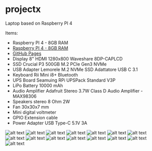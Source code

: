 # projectx
Laptop based on Raspberry PI 4

Items:
- Raspberry PI 4 - 8GB RAM
- [Raspberry PI 4 - 8GB RAM](https://www.amazon.it/dp/B0C9PQ9S5X/)
- [GitHub Pages](https://pages.github.com/)
- Display 8" HDMI 1280x800 Waveshare ‎8DP-CAPLCD
- SSD Crucial P3 500GB M.2 PCIe Gen3 NVMe
- USB Adapter Lemorele M.2 NVMe SSD Adattatore USB C 3.1
- Keyboard Rii Mini i8+ Bluetooth
- UPS Board Seamuing RPi UPSPack Standard V3P
- LiPo Battery 10000 mAh
- Audio Amplifier Adafruit Stereo 3.7W Class D Audio Amplifier - MAX98306
- Speakers stereo 8 Ohm 2W
- Fan 30x30x7 mm
- Mini digital voltmeter
- GPIO Extension cable
- Power Adapter USB Type-C 5.1V 3A

![alt text](https://github.com/alfredone78/projectx/blob/main/pictures/001.jpg?raw=true)
![alt text](https://github.com/alfredone78/projectx/blob/main/pictures/002.jpg?raw=true)
![alt text](https://github.com/alfredone78/projectx/blob/main/pictures/003.jpg?raw=true)
![alt text](https://github.com/alfredone78/projectx/blob/main/pictures/004.jpg?raw=true)
![alt text](https://github.com/alfredone78/projectx/blob/main/pictures/005.jpg?raw=true)
![alt text](https://github.com/alfredone78/projectx/blob/main/pictures/006.jpg?raw=true)
![alt text](https://github.com/alfredone78/projectx/blob/main/pictures/007.jpg?raw=true)
![alt text](https://github.com/alfredone78/projectx/blob/main/pictures/008.jpg?raw=true)
![alt text](https://github.com/alfredone78/projectx/blob/main/pictures/009.jpg?raw=true)
![alt text](https://github.com/alfredone78/projectx/blob/main/pictures/010.jpg?raw=true)
![alt text](https://github.com/alfredone78/projectx/blob/main/pictures/011.jpg?raw=true)
![alt text](https://github.com/alfredone78/projectx/blob/main/pictures/012.jpg?raw=true)
![alt text](https://github.com/alfredone78/projectx/blob/main/pictures/013.jpg?raw=true)
![alt text](https://github.com/alfredone78/projectx/blob/main/pictures/014.jpg?raw=true)
![alt text](https://github.com/alfredone78/projectx/blob/main/pictures/015.jpg?raw=true)

